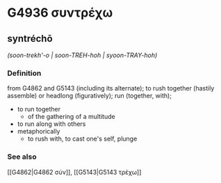 # G4936 συντρέχω

## syntréchō

_(soon-trekh'-o | soon-TREH-hoh | syoon-TRAY-hoh)_

### Definition

from G4862 and G5143 (including its alternate); to rush together (hastily assemble) or headlong (figuratively); run (together, with); 

- to run together
  - of the gathering of a multitude
- to run along with others
- metaphorically
  - to rush with, to cast one's self, plunge

### See also

[[G4862|G4862 σύν]], [[G5143|G5143 τρέχω]]
